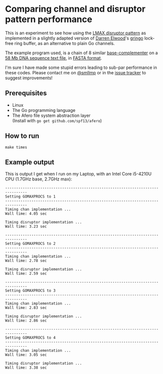 # Comparing channel and disruptor pattern performance

This is an experiment to see how using the [LMAX disruptor pattern](https://lmax-exchange.github.io/disruptor/)
as implemented in a slightly adapted version of [Darren Elwood](https://github.com/textnode)'s [gringo](https://github.com/textnode/gringo)
lock-free ring buffer, as an alternative to plain Go channels.

The example program used, is a chain of 8 similar [base-complementer](https://en.wikipedia.org/wiki/Complementarity_(molecular_biology)#DNA_and_RNA_base_pair_complementarity)
on a [58 Mb DNA sequence text file](ftp://ftp.ensembl.org/pub/release-67/fasta/homo_sapiens/dna/Homo_sapiens.GRCh37.67.dna_rm.chromosome.Y.fa.gz),
in [FASTA format](https://en.wikipedia.org/wiki/FASTA_format).

I'm sure I have made some stupid errors leading to sub-par performance in these codes. Please contact
me on [@smllmp](http://twitter.com/smllmp) or in the [issue tracker](https://github.com/samuell/experiments/issues)
to suggest improvements!

## Prerequisites

- Linux
- The Go programming language
- The Afero file system abstraction layer<br>
  (Install with `go get github.com/spf13/afero`)

## How to run

```
make times
```

## Example output

This is output I get when I run on my Laptop, with an Intel Core i5-4210U CPU (1.7GHz base, 2.7GHz max):

```
--------------------------------------------------------------------------------
Setting GOMAXPROCS to 1
--------------------------------------------------------------------------------
Timing chan implementation ...
Wall time: 4.05 sec

Timing disruptor implementation ...
Wall time: 3.23 sec

--------------------------------------------------------------------------------
Setting GOMAXPROCS to 2
--------------------------------------------------------------------------------
Timing chan implementation ...
Wall time: 2.78 sec

Timing disruptor implementation ...
Wall time: 2.59 sec

--------------------------------------------------------------------------------
Setting GOMAXPROCS to 3
--------------------------------------------------------------------------------
Timing chan implementation ...
Wall time: 2.83 sec

Timing disruptor implementation ...
Wall time: 2.86 sec

--------------------------------------------------------------------------------
Setting GOMAXPROCS to 4
--------------------------------------------------------------------------------
Timing chan implementation ...
Wall time: 3.05 sec

Timing disruptor implementation ...
Wall time: 3.38 sec
```
